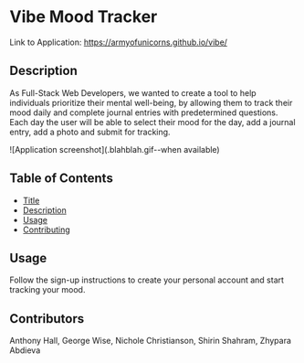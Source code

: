 # Vibe Mood Tracker 
Link to Application: https://armyofunicorns.github.io/vibe/

## Description
As  Full-Stack Web Developers, we wanted to create a tool to help individuals prioritize their mental well-being, by allowing them to track their mood daily and complete journal entries with predetermined questions. Each day the user will be able to select their mood for the day, add a journal entry, add a photo and submit for tracking. 

![Application screenshot](.blahblah.gif--when available)

## Table of Contents
* [Title](#Title)
* [Description](#Description)
* [Usage](#Usage)
* [Contributing](#Contributing)

## Usage
Follow the sign-up instructions to create your personal account and start tracking your mood.

## Contributors
Anthony Hall, George Wise, Nichole Christianson, Shirin Shahram, Zhypara Abdieva




